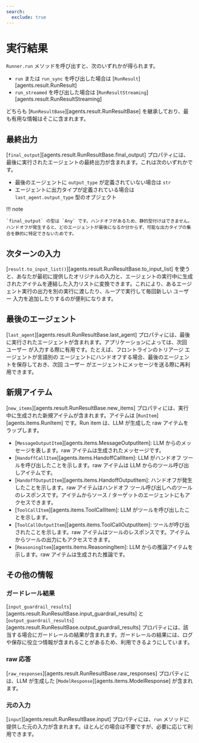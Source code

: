```yaml
---
search:
  exclude: true
---
```

# 実行結果

`Runner.run` メソッドを呼び出すと、次のいずれかが得られます。

-   `run` または `run_sync` を呼び出した場合は [`RunResult`][agents.result.RunResult]
-   `run_streamed` を呼び出した場合は [`RunResultStreaming`][agents.result.RunResultStreaming]

どちらも [`RunResultBase`][agents.result.RunResultBase] を継承しており、最も有用な情報はそこに含まれます。

## 最終出力

[`final_output`][agents.result.RunResultBase.final_output] プロパティには、最後に実行されたエージェントの最終出力が含まれます。これは次のいずれかです。

-   最後のエージェントに `output_type` が定義されていない場合は `str`
-   エージェントに出力タイプが定義されている場合は `last_agent.output_type` 型のオブジェクト

!!! note

    `final_output` の型は `Any` です。ハンドオフがあるため、静的型付けはできません。ハンドオフが発生すると、どのエージェントが最後になるか分からず、可能な出力タイプの集合を静的に特定できないためです。

## 次ターンの入力

[`result.to_input_list()`][agents.result.RunResultBase.to_input_list] を使うと、あなたが最初に提供したオリジナルの入力と、エージェントの実行中に生成されたアイテムを連結した入力リストに変換できます。これにより、あるエージェント実行の出力を別の実行に渡したり、ループで実行して毎回新しい ユーザー 入力を追加したりするのが便利になります。

## 最後のエージェント

[`last_agent`][agents.result.RunResultBase.last_agent] プロパティには、最後に実行されたエージェントが含まれます。アプリケーションによっては、次回 ユーザー が入力する際に有用です。たとえば、フロントラインのトリアージ エージェントが言語別の エージェントにハンドオフする場合、最後のエージェントを保存しておき、次回 ユーザー がエージェントにメッセージを送る際に再利用できます。

## 新規アイテム

[`new_items`][agents.result.RunResultBase.new_items] プロパティには、実行中に生成された新規アイテムが含まれます。アイテムは [`RunItem`][agents.items.RunItem] です。Run item は、LLM が生成した raw アイテムをラップします。

-   [`MessageOutputItem`][agents.items.MessageOutputItem]: LLM からのメッセージを表します。raw アイテムは生成されたメッセージです。
-   [`HandoffCallItem`][agents.items.HandoffCallItem]: LLM がハンドオフ ツールを呼び出したことを示します。raw アイテムは LLM からのツール呼び出しアイテムです。
-   [`HandoffOutputItem`][agents.items.HandoffOutputItem]: ハンドオフが発生したことを示します。raw アイテムはハンドオフ ツール呼び出しへのツールのレスポンスです。アイテムからソース / ターゲットのエージェントにもアクセスできます。
-   [`ToolCallItem`][agents.items.ToolCallItem]: LLM がツールを呼び出したことを示します。
-   [`ToolCallOutputItem`][agents.items.ToolCallOutputItem]: ツールが呼び出されたことを示します。raw アイテムはツールのレスポンスです。アイテムからツールの出力にもアクセスできます。
-   [`ReasoningItem`][agents.items.ReasoningItem]: LLM からの推論アイテムを示します。raw アイテムは生成された推論です。

## その他の情報

### ガードレール結果

[`input_guardrail_results`][agents.result.RunResultBase.input_guardrail_results] と [`output_guardrail_results`][agents.result.RunResultBase.output_guardrail_results] プロパティには、該当する場合にガードレールの結果が含まれます。ガードレールの結果には、ログや保存に役立つ情報が含まれることがあるため、利用できるようにしています。

### raw 応答

[`raw_responses`][agents.result.RunResultBase.raw_responses] プロパティには、LLM が生成した [`ModelResponse`][agents.items.ModelResponse] が含まれます。

### 元の入力

[`input`][agents.result.RunResultBase.input] プロパティには、`run` メソッドに提供した元の入力が含まれます。ほとんどの場合は不要ですが、必要に応じて利用できます。